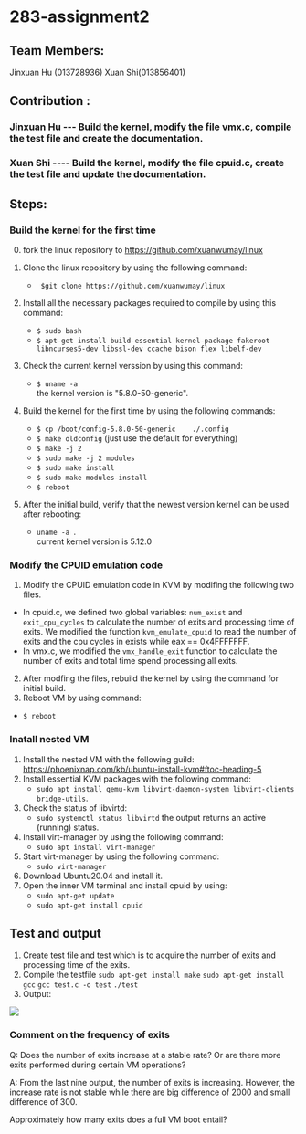 # 283-assignment2
## Team Members:
Jinxuan Hu (013728936) Xuan Shi(013856401)

## Contribution :
### Jinxuan Hu --- Build the kernel, modify the file vmx.c, compile the test file  and create the documentation. 
### Xuan Shi ---- Build the kernel, modify the file cpuid.c, create the test file and update the documentation.

## Steps:
### Build the kernel for the first time

0. fork the linux repository to https://github.com/xuanwumay/linux

1. Clone  the linux repository by using the following command:                                                                                           
	* ` $git clone https://github.com/xuanwumay/linux`
2. Install all the necessary packages required to compile by using this command:                                                                         
	* `$ sudo bash`                                               
	* `$ apt-get install build-essential kernel-package fakeroot libncurses5-dev libssl-dev ccache bison flex libelf-dev` 
3. Check the current kernel verssion by using this command:  
	* `$ uname -a`  
	  the kernel version is "5.8.0-50-generic".
4. Build the kernel for the first time by using the following commands:         
	* 	`$ cp /boot/config-5.8.0-50-generic    ./.config `  
	* 	`$ make oldconfig` (just use the default for everything)   
	* 	`$ make -j 2` 
	*  `$ sudo make -j 2 modules`
	* 	`$ sudo make install`
	* 	`$ sudo make modules-install`
	* 	`$ reboot`	
5. After the initial build, verify that the newest version kernel can be used after rebooting:  
	* `uname -a `.  
	current kernel version is 5.12.0

### Modify the CPUID emulation code
1. Modify the CPUID emulation code in KVM by modifing the following two files. 
*  In cpuid.c, we defined two global variables: `num_exist` and `exit_cpu_cycles` to calculate the number of exits and processing time of exits. We modified the function `kvm_emulate_cpuid` to read the number of exits and the cpu cycles in exists while eax == 0x4FFFFFFF.
*  In vmx.c,  we modified the `vmx_handle_exit` function to calculate the number of exits and total time spend processing all exits.
2. After modfing the files, rebuild the kernel by using the command for initial build.   
3. Reboot VM by using command:  
* `$ reboot`

### Inatall nested VM 
1. Install the nested VM with the following guild:
	https://phoenixnap.com/kb/ubuntu-install-kvm#ftoc-heading-5
2. Install essential KVM packages with the following command:
	* `sudo apt install qemu-kvm libvirt-daemon-system libvirt-clients bridge-utils`.
3.  Check the status of libvirtd:
	* `sudo systemctl status libvirtd`
	 the output returns an active (running) status.
4.  Install virt-manager by using the following command:
  	* `sudo apt install virt-manager`
5.  Start virt-manager by using the following command:
	* `sudo virt-manager`
6.  Download Ubuntu20.04 and install it.
7.  Open the inner VM terminal and install cpuid by using:
	* `sudo apt-get update `
	* `sudo apt-get install cpuid`

## Test and output
1. Create test file and test which is to acquire the number of exits and processing time of the exits.
2. Compile the testfile 
	`sudo apt-get install make`
	`sudo apt-get install gcc`
	`gcc test.c -o test`
	`./test`
3. Output:
<image src = "https://github.com/xuanwumay/283-assignment2/blob/master/output_of_exits.png">

### Comment on the frequency of exits 
Q: Does the number of exits increase at a stable rate? Or are there more exits performed during certain VM operations?

A: From the last nine output, the number of exits is increasing. However, the increase rate is not stable while there are big difference of 2000 and small difference of 300.

Approximately how many exits does a full VM boot entail? 

